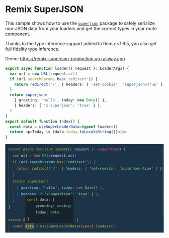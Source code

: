 # Remix SuperJSON

This sample shows how to use the [`superjson`](https://www.npmjs.com/package/superjson) package to safely serialize non-JSON data from
your loaders and get the correct types in your route component.

Thanks to the type inference support added to Remix v1.6.5, you also
get full fidelity type inference.

Demo: https://remix-superjson-production.up.railway.app

```ts
export async function loader({ request }: LoaderArgs) {
  var url = new URL(request.url)
  if (url.searchParams.has('redirect')) {
    return redirect('/', { headers: { 'set-cookie': 'superjson=true' } })
  }
  return superjson(
    { greeting: 'hello', today: new Date() },
    { headers: { 'x-superjson': 'true' } },
  )
}
export default function Index() {
  const data = useSuperLoaderData<typeof loader>()
  return <p>Today is {data.today.toLocaleString()}</p>
}
```

<img src="images/screenshot-types.png"/>
